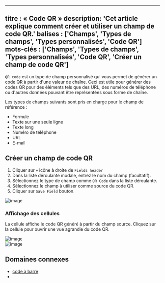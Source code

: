 ***

titre : « Code QR »
description: 'Cet article explique comment créer et utiliser un champ de code QR.'
balises : \['Champs', 'Types de champs', 'Types personnalisés', 'Code QR']
mots-clés : \['Champs', 'Types de champs', 'Types personnalisés', 'Code QR', 'Créer un champ de code QR']
---------------------------------------------------------------------------------------------------------

`QR code` est un type de champ personnalisé qui vous permet de générer un code QR à partir d'une valeur de chaîne. Ceci est utile pour générer des codes QR pour des éléments tels que des URL, des numéros de téléphone ou d'autres données pouvant être représentées sous forme de chaîne.

Les types de champs suivants sont pris en charge pour le champ de référence :

* Formule
* Texte sur une seule ligne
* Texte long
* Numéro de téléphone
* URL
* E-mail

## Créer un champ de code QR

1. Cliquer sur `+` icône à droite de `Fields header`
2. Dans la liste déroulante modale, entrez le nom du champ (facultatif).
3. Sélectionnez le type de champ comme `QR Code` dans la liste déroulante.
4. Sélectionnez le champ à utiliser comme source du code QR.
5. Cliquer sur `Save Field` bouton.

![image](/img/v2/fields/types/QR.png)

### Affichage des cellules

La cellule affiche le code QR généré à partir du champ source. Cliquez sur la cellule pour ouvrir une vue agrandie du code QR.

![image](/img/v2/fields/qr-cell-display.png)\
![image](/img/v2/fields/qr-expand.png)

## Domaines connexes

* [code à barre](050.barcode.md)
*
